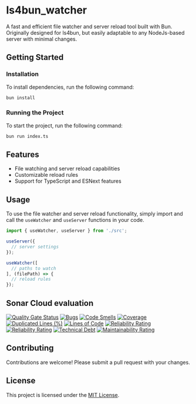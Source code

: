 # ls4bun_watcher

A fast and efficient file watcher and server reload tool built with Bun. Originally designed for ls4bun, but easily adaptable to any NodeJs-based server with minimal changes.

## Getting Started

### Installation

To install dependencies, run the following command:

```bash
bun install
```

### Running the Project

To start the project, run the following command:

```bash
bun run index.ts
```

## Features

* File watching and server reload capabilities
* Customizable reload rules
* Support for TypeScript and ESNext features

## Usage

To use the file watcher and server reload functionality, simply import and call the `useWatcher` and `useServer` functions in your code.

```typescript
import { useWatcher, useServer } from './src';

useServer({
  // server settings
});

useWatcher([
  // paths to watch
], (filePath) => {
  // reload rules
});
```

## Sonar Cloud evaluation

[![Quality Gate Status](https://sonarcloud.io/api/project_badges/measure?project=fullstackbeaver_ls4bun_watcher&metric=alert_status)](https://sonarcloud.io/summary/new_code?id=fullstackbeaver_ls4bun_watcher)
[![Bugs](https://sonarcloud.io/api/project_badges/measure?project=fullstackbeaver_ls4bun_watcher&metric=bugs)](https://sonarcloud.io/summary/new_code?id=fullstackbeaver_ls4bun_watcher)
[![Code Smells](https://sonarcloud.io/api/project_badges/measure?project=fullstackbeaver_ls4bun_watcher&metric=code_smells)](https://sonarcloud.io/summary/new_code?id=fullstackbeaver_ls4bun_watcher)
[![Coverage](https://sonarcloud.io/api/project_badges/measure?project=fullstackbeaver_ls4bun_watcher&metric=coverage)](https://sonarcloud.io/summary/new_code?id=fullstackbeaver_ls4bun_watcher)
[![Duplicated Lines (%)](https://sonarcloud.io/api/project_badges/measure?project=fullstackbeaver_ls4bun_watcher&metric=duplicated_lines_density)](https://sonarcloud.io/summary/new_code?id=fullstackbeaver_ls4bun_watcher)
[![Lines of Code](https://sonarcloud.io/api/project_badges/measure?project=fullstackbeaver_ls4bun_watcher&metric=ncloc)](https://sonarcloud.io/summary/new_code?id=fullstackbeaver_ls4bun_watcher)
[![Reliability Rating](https://sonarcloud.io/api/project_badges/measure?project=fullstackbeaver_ls4bun_watcher&metric=reliability_rating)](https://sonarcloud.io/summary/new_code?id=fullstackbeaver_ls4bun_watcher)
[![Reliability Rating](https://sonarcloud.io/api/project_badges/measure?project=fullstackbeaver_ls4bun_watcher&metric=reliability_rating)](https://sonarcloud.io/summary/new_code?id=fullstackbeaver_ls4bun_watcher)
[![Technical Debt](https://sonarcloud.io/api/project_badges/measure?project=fullstackbeaver_ls4bun_watcher&metric=sqale_index)](https://sonarcloud.io/summary/new_code?id=fullstackbeaver_ls4bun_watcher)
[![Maintainability Rating](https://sonarcloud.io/api/project_badges/measure?project=fullstackbeaver_ls4bun_watcher&metric=sqale_rating)](https://sonarcloud.io/summary/new_code?id=fullstackbeaver_ls4bun_watcher)

## Contributing

Contributions are welcome! Please submit a pull request with your changes.

## License

This project is licensed under the [MIT License](https://opensource.org/licenses/MIT).